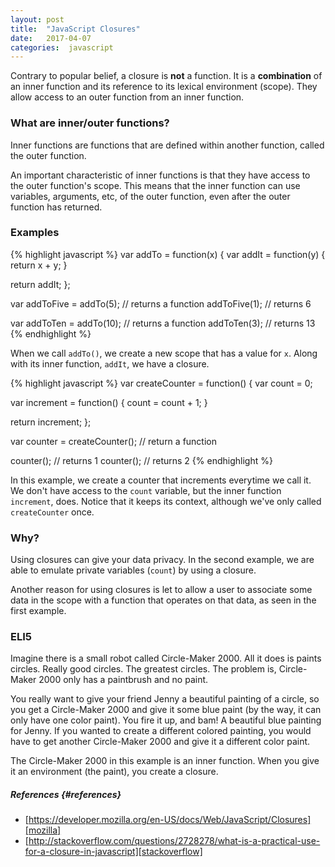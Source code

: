 ```yaml
---
layout: post
title:  "JavaScript Closures"
date:   2017-04-07
categories:  javascript
---
```


Contrary to popular belief, a closure is **not** a function. It is a **combination** of an inner function and its reference to its lexical environment (scope). They allow access to an outer function from an inner function.

### What are inner/outer functions?
Inner functions are functions that are defined within another function, called the outer function.

An important characteristic of inner functions is that they have access to the outer function's scope. This means that the inner function can use variables, arguments, etc, of the outer function, even after the outer function has returned.

### Examples

{% highlight javascript %}
var addTo = function(x) {
  var addIt = function(y) {
    return x + y;
  } 
  
  return addIt;
};

var addToFive = addTo(5); // returns a function
addToFive(1); // returns 6

var addToTen = addTo(10); // returns a function
addToTen(3); // returns 13
{% endhighlight %}

When we call `addTo()`, we create a new scope that has a value for `x`. Along with its inner function, `addIt`, we have a closure. 


{% highlight javascript %}
var createCounter = function() {
  var count = 0;

  var increment = function() {
    count = count + 1;
  } 
  
  return increment;
};

var counter = createCounter(); // return a function

counter(); // returns 1
counter(); // returns 2
{% endhighlight %}

In this example, we create a counter that increments everytime we call it. We don't have access to the `count` variable, but the inner function `increment`, does. Notice that it keeps its context, although we've only called `createCounter` once.


### Why?
Using closures can give your data privacy. In the second example, we are able to emulate private variables (`count`) by using a closure.

Another reason for using closures is let to allow a user to associate some data in the scope with a function that operates on that data, as seen in the first example.

### ELI5
Imagine there is a small robot called Circle-Maker 2000. All it does is paints circles. Really good circles. The greatest circles. The problem is, Circle-Maker 2000 only has a paintbrush and no paint.

You really want to give your friend Jenny a beautiful painting of a circle, so you get a Circle-Maker 2000 and give it some blue paint (by the way, it can only have one color paint). You fire it up, and bam! A beautiful blue painting for Jenny. If you wanted to create a different colored painting, you would have to get another Circle-Maker 2000 and give it a different color paint.

The Circle-Maker 2000 in this example is an inner function. When you give it an environment (the paint), you create a closure.

##### References {#references}
- [https://developer.mozilla.org/en-US/docs/Web/JavaScript/Closures][mozilla]
- [http://stackoverflow.com/questions/2728278/what-is-a-practical-use-for-a-closure-in-javascript][stackoverflow]

[mozilla]: https://developer.mozilla.org/en-US/docs/Web/JavaScript/Closures
[stackoverflow]: http://stackoverflow.com/questions/2728278/what-is-a-practical-use-for-a-closure-in-javascript